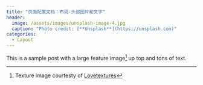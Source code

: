 ```yaml
---
title: "页面配置文档：布局-头部图片和文字"
header:
  image: /assets/images/unsplash-image-4.jpg
  caption: "Photo credit: [**Unsplash**](https://unsplash.com)"
categories:
  - Layout
---
```


This is a sample post with a large feature image[^1] up top and tons of text. 

[^1]: Texture image courtesty of [Lovetextures](http://www.lovetextures.com/)
